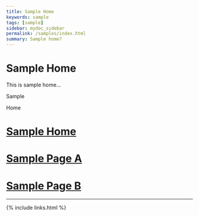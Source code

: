 ```yaml
---
title: Sample Home
keywords: sample
tags: [sample]
sidebar: mydoc_sidebar
permalink: /samples/index.html
summary: Sample home?
---
```


# Sample Home

This is sample home...

Sample

Home

# [Sample Home](index.html)
# [Sample Page A](page-a.html)
# [Sample Page B](page-b.html)

---

{% include links.html %}



